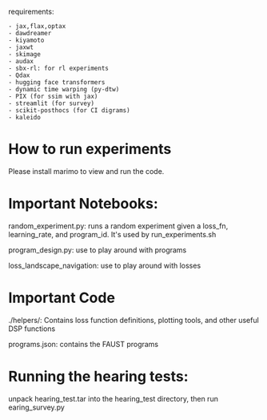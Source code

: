 requirements:

    - jax,flax,optax
    - dawdreamer
    - kiyamoto
    - jaxwt
    - skimage
    - audax
    - sbx-rl: for rl experiments
    - Qdax
    - hugging face transformers
    - dynamic time warping (py-dtw)
    - PIX (for ssim with jax)
    - streamlit (for survey)
    - scikit-posthocs (for CI digrams)
    - kaleido
# How to run experiments
Please install marimo to view and run the code.

# Important Notebooks:
random_experiment.py: runs a random experiment given a loss_fn, learning_rate, and program_id. It's used by run_experiments.sh 

program_design.py: use to play around with programs

loss_landscape_navigation: use to play around with losses

# Important Code  

./helpers/: Contains loss function definitions, plotting tools, and other useful DSP functions

programs.json: contains the FAUST programs

# Running the hearing tests:
unpack hearing_test.tar into the hearing_test directory, then run earing_survey.py



